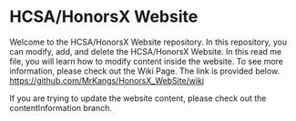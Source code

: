 # HCSA/HonorsX Website

Welcome to the HCSA/HonorsX Website repository. In this repository, you can modify, add, and delete the HCSA/HonorsX Website. 
In this read me file, you will learn how to modify content inside the website. To see more information, please check out the Wiki Page. 
The link is provided below.
https://github.com/MrKangs/HonorsX_WebSite/wiki

If you are trying to update the website content, please check out the contentInformation branch.
